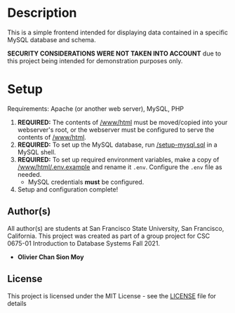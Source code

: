 # Description

This is a simple frontend intended for displaying data contained in a specific MySQL database and schema.

**SECURITY CONSIDERATIONS WERE NOT TAKEN INTO ACCOUNT** due to this project being intended for demonstration purposes only.

# Setup

Requirements:
Apache (or another web server),
MySQL,
PHP

1. **REQUIRED:** The contents of [/www/html](/www/html) must be moved/copied into your webserver's root, or the webserver must be configured to serve the contents of [/www/html](/www/html).
2. **REQUIRED:** To set up the MySQL database, run [/setup-mysql.sql](setup-mysql.sql) in a MySQL shell.
3. **REQUIRED:** To set up required environment variables, make a copy of [/www/html/.env.example](/www/html/.env.example) and rename it `.env`. Configure the `.env` file as needed.
    - MySQL credentials **must** be configured.
4. Setup and configuration complete!

## Author(s)

All author(s) are students at San Francisco State University, San Francisco, California.
This project was created as part of a group project for CSC 0675-01 Introduction to Database Systems Fall 2021.

* **Olivier Chan Sion Moy**

## License

This project is licensed under the MIT License - see the [LICENSE](LICENSE) file for details
